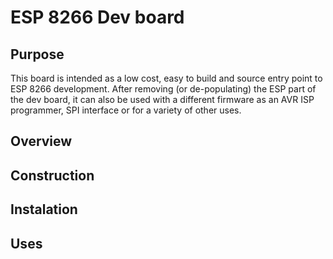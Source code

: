 # ESP 8266 Dev board

## Purpose
This board is intended as a low cost, easy to build and source entry point to ESP 8266 development. After removing (or de-populating) the ESP part of the dev board, it can also be used with a different firmware as an AVR ISP programmer, SPI interface or for a variety of other uses. 

## Overview

## Construction

## Instalation

## Uses
